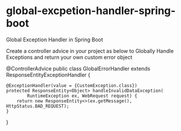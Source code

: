 # global-excpetion-handler-spring-boot
Global Exception Handler in Spring Boot


Create a controller advice in your project as below to Globally Handle Exceptions and return your own custom error object

@ControllerAdvice
public class GlobalErrorHandler extends ResponseEntityExceptionHandler {

    @ExceptionHandler(value = {CustomException.class})
    protected ResponseEntity<Object> handleInvalidDataException(
            RuntimeException ex, WebRequest request) {
        return new ResponseEntity<>(ex.getMessage(), HttpStatus.BAD_REQUEST);
    }

}
